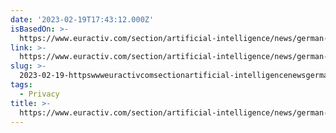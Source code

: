 ```yaml
---
date: '2023-02-19T17:43:12.000Z'
isBasedOn: >-
  https://www.euractiv.com/section/artificial-intelligence/news/german-constitutional-court-strikes-down-predictive-algorithms-for-policing/
link: >-
  https://www.euractiv.com/section/artificial-intelligence/news/german-constitutional-court-strikes-down-predictive-algorithms-for-policing/
slug: >-
  2023-02-19-httpswwweuractivcomsectionartificial-intelligencenewsgerman-constitutional-court-strikes-down-predictive-algorithms-for-policing
tags:
  - Privacy
title: >-
  https://www.euractiv.com/section/artificial-intelligence/news/german-constitutional-court-strikes-down-predictive-algorithms-for-policing/
---
```


